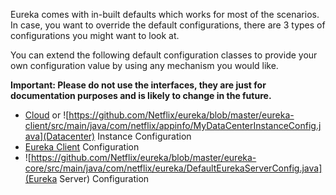 Eureka comes with in-built defaults which works for most of the scenarios. In case, you want to override the default configurations, there are 3 types of configurations you might want to look at.

You can extend the following default configuration classes to provide your own configuration value by using any mechanism you would like.

**Important: Please do not use the interfaces, they are just for documentation purposes and is likely to change in the future.**

* [Cloud](https://github.com/Netflix/eureka/blob/master/eureka-client/src/main/java/com/netflix/appinfo/CloudInstanceConfig.java) or ![https://github.com/Netflix/eureka/blob/master/eureka-client/src/main/java/com/netflix/appinfo/MyDataCenterInstanceConfig.java](Datacenter) Instance Configuration 
* [Eureka Client](https://github.com/Netflix/eureka/blob/master/eureka-client/src/main/java/com/netflix/discovery/DefaultEurekaClientConfig.java) Configuration
* ![https://github.com/Netflix/eureka/blob/master/eureka-core/src/main/java/com/netflix/eureka/DefaultEurekaServerConfig.java](Eureka Server) Configuration 